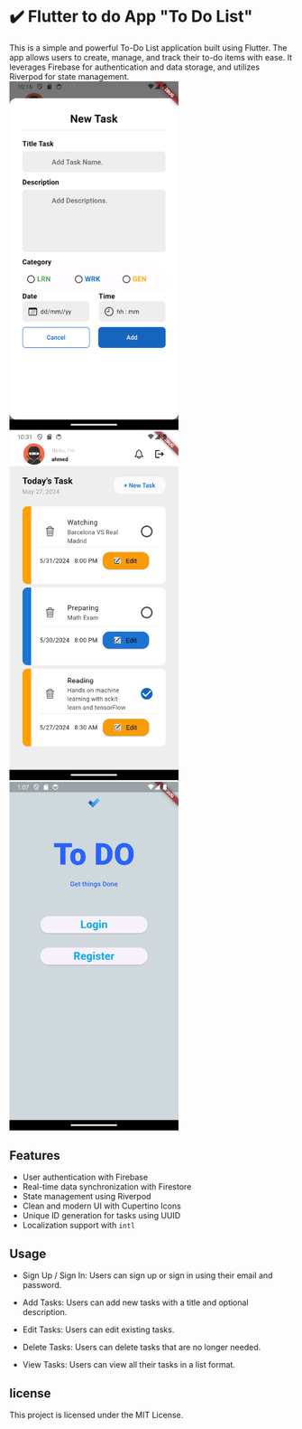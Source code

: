 # ✔️ Flutter to do App "To Do List"

This is a simple and powerful To-Do List application built using Flutter. The app allows users to create, manage, and track their to-do items with ease. It leverages Firebase for authentication and data storage, and utilizes Riverpod for state management.  
<img src="assets/screen1.png" alt="Aperçu du app 1" width="300"/>
<img src="assets/screen2.png" alt="Aperçu du app 2" width="300"/>
<img src="assets/screen3.png" alt="Aperçu du app 3" width="300"/>


## Features

- User authentication with Firebase
- Real-time data synchronization with Firestore
- State management using Riverpod
- Clean and modern UI with Cupertino Icons
- Unique ID generation for tasks using UUID
- Localization support with `intl` 

## Usage 
- Sign Up / Sign In: Users can sign up or sign in using their email and password.

- Add Tasks: Users can add new tasks with a title and optional description.

- Edit Tasks: Users can edit existing tasks.

- Delete Tasks: Users can delete tasks that are no longer needed.

- View Tasks: Users can view all their tasks in a list format. 

## license
This project is licensed under the MIT License. 





